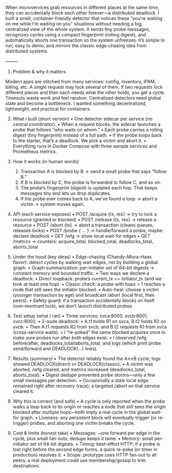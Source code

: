 When microservices grab resources in different places at the same time, they can accidentally block each other forever—a distributed deadlock. I built a small, container-friendly detector that notices these “you’re waiting on me while I’m waiting on you” situations without needing a big, centralized view of the whole system. It sends tiny probe messages, recognizes cycles using a compact fingerprint (rolling digest), and automatically aborts one transaction so the system unfreezes. It’s simple to run, easy to demo, and mirrors the classic edge-chasing idea from distributed systems.

⸻

1) Problem & why it matters

Modern apps are stitched from many services: config, inventory, IPAM, billing, etc. A single request may lock several of them. If two requests lock different pieces and then each needs what the other holds, you get a cycle. Timeouts waste work and feel random. Centralized detectors need global state and become a bottleneck. I wanted something decentralized, lightweight, and practical for containers.

2) What I built (short version)
	•	One detector sidecar per service (no central coordinator).
	•	When a request blocks, the sidecar launches a probe that follows “who waits on whom.”
	•	Each probe carries a rolling digest (tiny fingerprint) instead of a full path.
	•	If the probe loops back to the starter, that’s a deadlock. We pick a victim and abort it.
	•	Everything runs in Docker Compose with three sample services and Prometheus metrics.

3) How it works (in human words)
	1.	Transaction A is blocked by B → send a small probe that says “follow B.”
	2.	If B is blocked by C, the probe is forwarded to follow C, and so on.
	3.	The probe’s fingerprint (digest) is updated each hop. That keeps messages tiny and lets us drop duplicates.
	4.	If the probe ever comes back to A, we’ve found a loop → abort a victim → system moves again.

4) API (each service exposes)
	•	POST /acquire {tx, res} → try to lock a resource (granted or blocked)
	•	POST /release {tx, res} → release a resource
	•	POST /abort {tx} → abort a transaction (cleans queues, releases locks)
	•	POST /probe { ... } → handle/forward a probe, maybe declare deadlock
	•	GET /wfg → show local wait-for edges
	•	GET /metrics → counters: acquire_total, blocked_total, deadlocks_total, aborts_total

5) Under the hood (key ideas)
	•	Edge-chasing (Chandy–Misra–Haas flavor): detect cycles by walking wait edges, not by building a global graph.
	•	Graph summarization: per-initiator set of 64-bit digests → constant memory and bounded traffic.
	•	Two ways we declare a deadlock:
	•	Direct loopback: probe’s current_tx == initiator_tx (and we took at least one hop).
	•	Classic check: a probe with hops > 1 reaches a node that still sees the initiator blocked.
	•	Auto-heal: choose a victim (younger transaction by age) and broadcast /abort (local first, then peers).
	•	Safety guard: if a transaction accidentally blocks on itself (non-reentrant lock), we don’t launch distributed probes.

6) Test setup (what I ran)
	•	Three services: svca:8000, svcb:8001, svcc:8002.
	•	2-node deadlock:
	•	A.t1 holds R1 on svca, B.t2 holds R2 on svcb.
	•	Then A.t1 requests R2 from svcb, and B.t2 requests R1 from svca (cross-service waits).
	•	I “re-poked” the same blocked acquires once to make sure probes run after both edges exist.
	•	I observed /wfg before/after, deadlocks_total/aborts_total, and logs (which print probe send/forward and DEADLOCK(...) lines).

7) Results (summary)
	•	The detector reliably found the A↔B cycle; logs showed DEADLOCK(direct) or DEADLOCK(classic).
	•	A victim was aborted, /wfg cleared, and metrics increased (deadlocks_total, aborts_total).
	•	Digest dedupe prevented probe storms—only a few small messages per detection.
	•	Occasionally a stale local edge remained right after recovery (race); a targeted /abort on that service cleared it.

8) Why this is correct (and safe)
	•	A cycle is only reported when the probe walks a loop back to its origin or reaches a node that still sees the origin blocked after multiple hops—both imply a real cycle in the global wait-for graph.
	•	Liveness: any persistent block will eventually trigger (or re-trigger) probes, and aborting one victim breaks the cycle.

9) Cost & limits (honest take)
	•	Messages: ~one forward per edge in the cycle, plus small fan-outs; dedupe keeps it tame.
	•	Memory: small per-initiator set of 64-bit digests.
	•	Timing: best-effort HTTP; if a probe is lost right before the second edge forms, a quick re-poke (or timer in production) resolves it.
	•	Scope: prototype uses HTTP fan-out to all peers; a real deployment could use membership/gossip to trim destinations.
